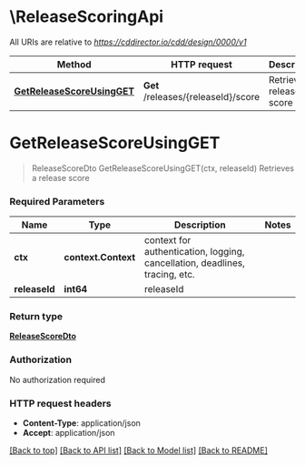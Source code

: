 # \ReleaseScoringApi

All URIs are relative to *https://cddirector.io/cdd/design/0000/v1*

Method | HTTP request | Description
------------- | ------------- | -------------
[**GetReleaseScoreUsingGET**](ReleaseScoringApi.md#GetReleaseScoreUsingGET) | **Get** /releases/{releaseId}/score | Retrieves a release score


# **GetReleaseScoreUsingGET**
> ReleaseScoreDto GetReleaseScoreUsingGET(ctx, releaseId)
Retrieves a release score

### Required Parameters

Name | Type | Description  | Notes
------------- | ------------- | ------------- | -------------
 **ctx** | **context.Context** | context for authentication, logging, cancellation, deadlines, tracing, etc.
  **releaseId** | **int64**| releaseId | 

### Return type

[**ReleaseScoreDto**](ReleaseScoreDto.md)

### Authorization

No authorization required

### HTTP request headers

 - **Content-Type**: application/json
 - **Accept**: application/json

[[Back to top]](#) [[Back to API list]](../README.md#documentation-for-api-endpoints) [[Back to Model list]](../README.md#documentation-for-models) [[Back to README]](../README.md)

